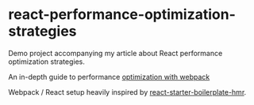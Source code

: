 # react-performance-optimization-strategies

Demo project accompanying my article about React performance optimization strategies.

An in-depth guide to performance [optimization with webpack](https://blog.logrocket.com/guide-performance-optimization-webpack/)

Webpack / React setup heavily inspired by [react-starter-boilerplate-hmr](https://github.com/esausilva/react-starter-boilerplate-hmr.git).
